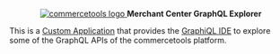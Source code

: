 <p align="center">
  <a href="https://commercetools.com/">
    <img alt="commercetools logo" src="https://unpkg.com/@commercetools-frontend/assets/logos/commercetools_primary-logo_horizontal_RGB.png">
  </a>
  <b>Merchant Center GraphQL Explorer</b>
</p>

This is a [Custom Application](https://docs.commercetools.com/custom-applications) that provides the [GraphiQL IDE](https://github.com/graphql/graphiql/blob/master/packages/graphiql/README.md) to explore some of the GraphQL APIs of the commercetools platform.
